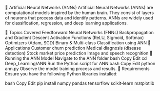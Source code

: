 🧠 Artificial Neural Networks (ANNs)
Artificial Neural Networks (ANNs) are computational models inspired by the human brain. They consist of layers of neurons that process data and identify patterns. ANNs are widely used for classification, regression, and deep learning applications.

📌 Topics Covered
Feedforward Neural Networks (FNNs)
Backpropagation and Gradient Descent
Activation Functions (ReLU, Sigmoid, Softmax)
Optimizers (Adam, SGD)
Binary & Multi-class Classification using ANN
📌 Applications
Customer churn prediction
Medical diagnosis (disease detection)
Stock market price prediction
Image and speech recognition
📌 Running the ANN Model
Navigate to the ANN folder
bash
Copy
Edit
cd Deep_Learning/ANN
Run the Python script for ANN
bash
Copy
Edit
python ann.py
Observe the model training process and results.
📌 Requirements
Ensure you have the following Python libraries installed:

bash
Copy
Edit
pip install numpy pandas tensorflow scikit-learn matplotlib
